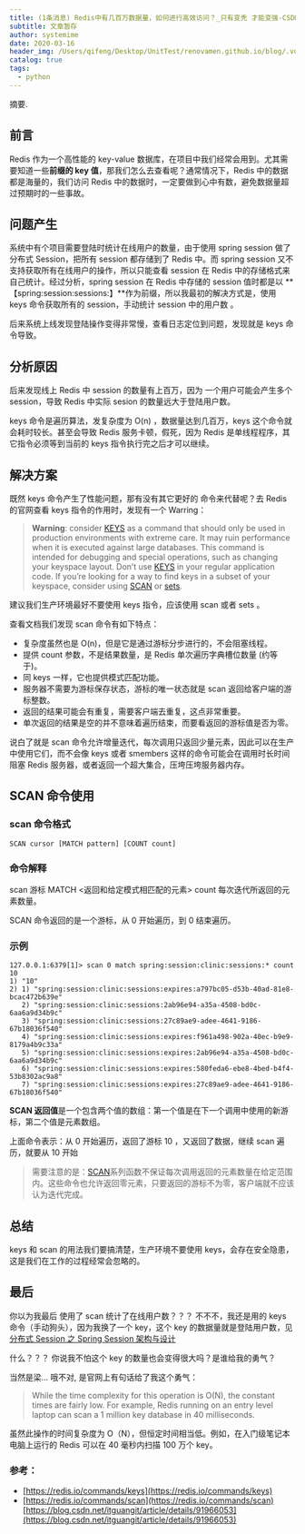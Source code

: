 ```yaml
---
title: (1条消息) Redis中有几百万数据量，如何进行高效访问？_只有变秃 才能变强-CSDN博客
subtitle: 文章暂存
author: systemime
date: 2020-03-16
header_img: /Users/qifeng/Desktop/UnitTest/renovamen.github.io/blog/.vuepress/public/img/in-post/header/4.jpg
catalog: true
tags:
  - python
---
```

摘要.

<!-- more -->
## 前言

Redis 作为一个高性能的 key-value 数据库，在项目中我们经常会用到。尤其需要知道一些**前缀的 key 值**，那我们怎么去查看呢？通常情况下，Redis 中的数据都是海量的，我们访问 Redis 中的数据时，一定要做到心中有数，避免数据量超过预期时的一些事故。

## 问题产生

系统中有个项目需要登陆时统计在线用户的数量，由于使用 spring session 做了分布式 Session，把所有 session 都存储到了 Redis 中。而 spring session 又不支持获取所有在线用户的操作，所以只能查看 session 在 Redis 中的存储格式来自己统计。经过分析，spring session 在 Redis 中存储的 session 值时都是以 \*\*【spring:session:sessions:】\*\*作为前缀，所以我最初的解决方式是，使用 keys 命令获取所有的 session，手动统计 session 中的用户数 。

后来系统上线发现登陆操作变得非常慢，查看日志定位到问题，发现就是 keys 命令导致。

## 分析原因

后来发现线上 Redis 中 session 的数量有上百万，因为 一个用户可能会产生多个 session，导致 Redis 中实际 sesion 的数量远大于登陆用户数。

keys 命令是遍历算法，发复杂度为 O(n) ，数据量达到几百万，keys 这个命令就会耗时较长。甚至会导致 Redis 服务卡顿，假死，因为 Redis 是单线程程序，其它指令必须等到当前的 keys 指令执行完之后才可以继续。

## 解决方案

既然 keys 命令产生了性能问题，那有没有其它更好的 命令来代替呢？去 Redis 的官网查看 keys 指令的作用时，发现有一个 Warring：

> **Warning**: consider [KEYS](https://redis.io/commands/keys) as a command that should only be used in production environments with extreme care. It may ruin performance when it is executed against large databases. This command is intended for debugging and special operations, such as changing your keyspace layout. Don’t use [KEYS](https://redis.io/commands/keys) in your regular application code. If you’re looking for a way to find keys in a subset of your keyspace, consider using [SCAN](https://redis.io/commands/scan) or [sets](https://redis.io/topics/data-types#sets).

建议我们生产环境最好不要使用 keys 指令，应该使用 scan 或者 sets 。

查看文档我们发现 scan 命令有如下特点：

-   复杂度虽然也是 O(n)，但是它是通过游标分步进行的，不会阻塞线程。
-   提供 count 参数，不是结果数量，是 Redis 单次遍历字典槽位数量 (约等于)。
-   同 keys 一样，它也提供模式匹配功能。
-   服务器不需要为游标保存状态，游标的唯一状态就是 scan 返回给客户端的游标整数。
-   返回的结果可能会有重复，需要客户端去重复，这点非常重要。
-   单次返回的结果是空的并不意味着遍历结束，而要看返回的游标值是否为零。

说白了就是 scan 命令允许增量迭代，每次调用只返回少量元素，因此可以在生产中使用它们，而不会像 keys 或者 smembers 这样的命令可能会在调用时长时间阻塞 Redis 服务器，或者返回一个超大集合，压垮压垮服务器内存。

## SCAN 命令使用

### scan 命令格式

```redis
SCAN cursor [MATCH pattern] [COUNT count]

```

### 命令解释

scan 游标 MATCH &lt;返回和给定模式相匹配的元素> count 每次迭代所返回的元素数量。

SCAN 命令返回的是一个游标，从 0 开始遍历，到 0 结束遍历。

### 示例

```shell
127.0.0.1:6379[1]> scan 0 match spring:session:clinic:sessions:* count 10
1) "10"
2) 1) "spring:session:clinic:sessions:expires:a797bc05-d53b-40ad-81e8-bcac472b639e"
   2) "spring:session:clinic:sessions:2ab96e94-a35a-4508-bd0c-6aa6a9d34b9c"
   3) "spring:session:clinic:sessions:27c89ae9-adee-4641-9186-67b18036f540"
   4) "spring:session:clinic:sessions:expires:f961a498-902a-40ec-b9e9-8179a4b9c33a"
   5) "spring:session:clinic:sessions:expires:2ab96e94-a35a-4508-bd0c-6aa6a9d34b9c"
   6) "spring:session:clinic:sessions:expires:580feda6-ebe8-4bed-b4f4-53b8302ac9a8"
   7) "spring:session:clinic:sessions:expires:27c89ae9-adee-4641-9186-67b18036f540"

```

**SCAN 返回值**是一个包含两个值的数组：第一个值是在下一个调用中使用的新游标，第二个值是元素数组。

上面命令表示：从 0 开始遍历，返回了游标 10 ，又返回了数据，继续 scan 遍历，就要从 10 开始

> 需要注意的是：[SCAN](https://redis.io/commands/scan)系列函数不保证每次调用返回的元素数量在给定范围内。这些命令也允许返回零元素，只要返回的游标不为零，客户端就不应该认为迭代完成。

## 总结

keys 和 scan 的用法我们要搞清楚，生产环境不要使用 keys，会存在安全隐患，这是我们在工作的过程经常会忽略的。

## 最后

你以为我最后 使用了 scan 统计了在线用户数？？？ 不不不，我还是用的 keys 命令（手动狗头），因为我换了一个 key，这个 key 的数据量就是登陆用户数，见 [分布式 Session 之 Spring Session 架构与设计](https://gitlab.aihaisi.com/docs/docs/issues/584)

什么？？？ 你说我不怕这个 key 的数量也会变得很大吗？是谁给我的勇气？

当然是梁… 哦不对, 是官网上有句话给了我这个勇气：

> While the time complexity for this operation is O(N), the constant times are fairly low. For example, Redis running on an entry level laptop can scan a 1 million key database in 40 milliseconds.

虽然此操作的时间复杂度为 O（N），但恒定时间相当低。例如，在入门级笔记本电脑上运行的 Redis 可以在 40 毫秒内扫描 100 万个 key。

### 参考：

-   [https://redis.io/commands/keys](https://redis.io/commands/keys)
-   [https://redis.io/commands/scan](https://redis.io/commands/scan) 
    [https://blog.csdn.net/itguangit/article/details/91966053](https://blog.csdn.net/itguangit/article/details/91966053)
